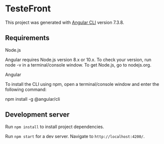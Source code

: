 # TesteFront

This project was generated with [Angular CLI](https://github.com/angular/angular-cli) version 7.3.8.

## Requirements

Node.js

Angular requires Node.js version 8.x or 10.x.
To check your version, run node -v in a terminal/console window.
To get Node.js, go to nodejs.org.

Angular

To install the CLI using npm, open a terminal/console window and enter the following command:

npm install -g @angular/cli

## Development server

Run `npm install` to install project dependencies.

Run `npm start` for a dev server. Navigate to `http://localhost:4200/`.